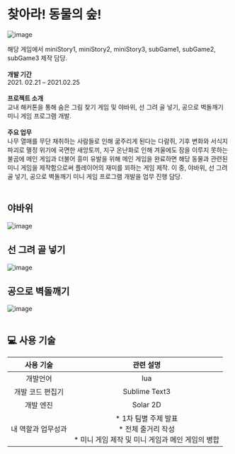 # 찾아라! 동물의 숲!
![image](https://user-images.githubusercontent.com/102217402/210731262-107ab170-d51d-446b-83ad-5b53043135cf.png)

해당 게임에서 miniStory1, miniStory2, miniStory3, subGame1, subGame2, subGame3 제작 담당. <br>
<br>
<b>개발 기간</b> <br>
2021. 02.21 – 2021.02.25 <br><br>
<b>프로젝트 소개</b><br>
교내 해커톤을 통해 숨은 그림 찾기 게임 및 야바위, 선 그려 골 넣기, 공으로 벽돌깨기 미니 게임 프로그램 개발. <br><br>
<b>주요 업무</b> <br>
나무 열매를 무단 채취하는 사람들로 인해 굶주리게 된다는 다람쥐, 기후 변화와 서식지 파괴로 멸정 위기에 국면한 새앙토끼, 지구 온난화로 인해 겨울에도 잠을 이루지 못하는 불곰에 
메인 게임과 더불어 흥미 유발을 위해 메인 게임을 완료하면 해당 동물과 관련된 미니 게임을 제작함으로써 플레이어의 재미를 꾀하는 게임 제작. 이 중,  야바위, 선 그려 골 넣기, 공으로 벽돌깨기 미니 게임 프로그램 개발을 업무 진행 담당. <br><br>
## 야바위<br>
![image](https://user-images.githubusercontent.com/102217402/210731446-e220921c-0c39-4347-b95a-a02543d746dc.png)
## 선 그려 골 넣기<br>
![image](https://user-images.githubusercontent.com/102217402/210731460-46948a43-ebad-44f0-8e92-f9c167e7e82d.png)
## 공으로 벽돌깨기<br>
![image](https://user-images.githubusercontent.com/102217402/210731417-478de790-8ed9-478b-b342-581370ae3cc5.png)
<br><br>
## 💻 사용 기술<br>
| 사용 기술 | 관련 설명 |
|:---:|:---:|
|개발언어 |lua |
|개발 코드 편집기 | Sublime Text3 |
|개발 엔진 | Solar 2D |
|내 역할과 업무성과 | * 1차 팀별 주제 발표 <br> * 전체 줄거리 작성 <br> * 미니 게임 제작 및 미니 게임과 메인 게임의 병합|
